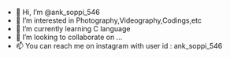 - 👋 Hi, I’m @ank_soppi_546
- 👀 I’m interested in Photography,Videography,Codings,etc
- 🌱 I’m currently learning C language
- 💞️ I’m looking to collaborate on ...
- 📫 You can reach me on instagram with user id : ank_soppi_546

<!---
anksoppi546/anksoppi546 is a ✨ special ✨ repository because its `README.md` (this file) appears on your GitHub profile.
You can click the Preview link to take a look at your changes.
--->
